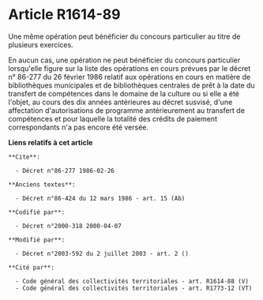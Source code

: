 # Article R1614-89

Une même opération peut bénéficier du concours particulier au titre de plusieurs exercices.

En aucun cas, une opération ne peut bénéficier du concours particulier lorsqu'elle figure sur la liste des opérations en
cours prévues par le décret n° 86-277 du 26 février 1986 relatif aux opérations en cours en matière de bibliothèques
municipales et de bibliothèques centrales de prêt à la date du transfert de compétences dans le domaine de la culture ou si
elle a été l'objet, au cours des dix années antérieures au décret susvisé, d'une affectation d'autorisations de programme
antérieurement au transfert de compétences et pour laquelle la totalité des crédits de paiement correspondants n'a pas encore
été versée.

**Liens relatifs à cet article**

	**Cite**:

	  - Décret n°86-277 1986-02-26

	**Anciens textes**:

	  - Décret n°86-424 du 12 mars 1986 - art. 15 (Ab)

	**Codifié par**:

	  - Décret n°2000-318 2000-04-07

	**Modifié par**:

	  - Décret n°2003-592 du 2 juillet 2003 - art. 2 ()

	**Cité par**:

	  - Code général des collectivités territoriales - art. R1614-88 (V)
	  - Code général des collectivités territoriales - art. R1773-12 (VT)
